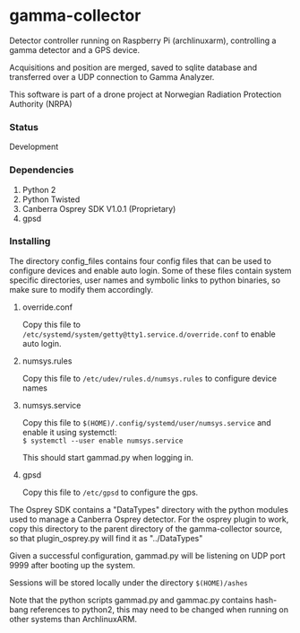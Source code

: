 # gamma-collector

Detector controller running on Raspberry Pi (archlinuxarm), controlling a gamma detector and a GPS device.

Acquisitions and position are merged, saved to sqlite database and transferred over a UDP connection to Gamma Analyzer.

This software is part of a drone project at Norwegian Radiation Protection Authority (NRPA)

### Status
   Development

### Dependencies
1. Python 2
2. Python Twisted
3. Canberra Osprey SDK V1.0.1 (Proprietary)
4. gpsd

### Installing

The directory config_files contains four config files that can be used to configure devices and enable auto login.
Some of these files contain system specific directories, user names and symbolic links to python binaries, 
so make sure to modify them accordingly.

1. override.conf

   Copy this file to ``/etc/systemd/system/getty@tty1.service.d/override.conf`` to enable auto login.

2. numsys.rules

   Copy this file to ``/etc/udev/rules.d/numsys.rules`` to configure device names

3. numsys.service

   Copy this file to ``$(HOME)/.config/systemd/user/numsys.service`` and enable it using systemctl:  
   `$ systemctl --user enable numsys.service`
   
   This should start gammad.py when logging in.
   
4. gpsd

	Copy this file to ``/etc/gpsd`` to configure the gps.

The Osprey SDK contains a "DataTypes" directory with the python modules used to manage a Canberra Osprey detector.
For the osprey plugin to work, copy this directory to the parent directory of the gamma-collector source, 
so that plugin_osprey.py will find it as "../DataTypes"

Given a successful configuration, gammad.py will be listening on UDP port 9999 after booting up the system.

Sessions will be stored locally under the directory ``$(HOME)/ashes``

Note that the python scripts gammad.py and gammac.py contains hash-bang references to python2, 
this may need to be changed when running on other systems than ArchlinuxARM.
